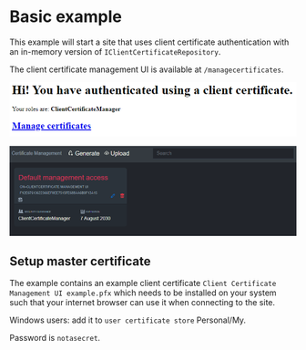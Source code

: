 # Basic example

This example will start a site that uses client certificate authentication with an in-memory version of `IClientCertificateRepository`.

The client certificate management UI is available at `/managecertificates`.

![](../img/ExampleBasicIndexPage.png)

![](../img/ClientCertificateManagementPage.png)

## Setup master certificate

The example contains an example client certificate `Client Certificate Management UI example.pfx` which needs to be installed on your system such that your internet browser can use it when connecting to the site.

Windows users: add it to `user certificate store` Personal/My.

Password is `notasecret`.
